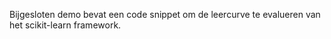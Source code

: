 Bijgesloten demo bevat een code snippet om de leercurve te evalueren van het scikit-learn framework.

